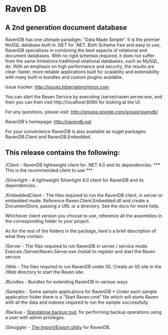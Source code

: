 ﻿# Raven DB

## A 2nd generation document database

RavenDB has one ultimate paradigm: "Data Made Simple".  It is the premier NoSQL database built in .NET for .NET.  Both Schema free and easy to use, RavenDB specializes in combining the best aspects of relational and document databases.  With no rigid schemas required, it does not suffer from the same limitations traditional relational databases, such as MySQL, do.  With an emphasis on high performance and security, the results are clear: faster, more reliable applications built for scalablity and extensibility with many built-in bundles and custom plugins available.

Issue tracker: http://issues.hibernatingrhinos.com

You can start the Raven Service by executing /server/raven.server.exe, and then you can then visit
http://localhost:8080 for looking at the UI.

For any questions, please visit: http://groups.google.com/group/ravendb/

RavenDB's homepage: http://ravendb.net

For your convenience RavenDB is also available as nuget packages: RavenDB.Client and RavenDB.Embedded.

## This release contains the following:

/Client		- RavenDB lightweight client for .NET 4.0 and its dependencies.
		*** This is the recommended client to use ***

/Silverlight	- A lightweight Silverlight 4.0 client for RavenDB and its dependencies..


/EmbeddedClient	- The files required to run the RavenDB client, in server or embedded mode.
		  Reference Raven.Client.Embedded.dll and create a DocumentStore, passing a URL
		  or a directory. See the docs for more help.

Whichever client version you choose to use, reference all the assemblies in the corresponding folder to your project.

As for the rest of the folders in the package, here's a brief description of what they contain:

/Server		- The files required to run RavenDB in server / service mode.
		  Execute /Server/Raven.Server.exe /install to register and start the Raven service
		  
/Web		- The files required to run RavenDB under IIS.
		  Create an IIS site in the /Web directory to start the Raven site.		

/Bundles	- Bundles for extending RavenDB in various ways
	
/Samples	- Some sample applications for RavenDB
		* Under each sample application folder there is a "Start Raven.cmd" file which will
		starts Raven with all the data and indexes required to run the sample successfully.

/Backup - [Standalone backup tool](http://ravendb.net/docs/server/administration/backup-restore), for performing backup operations using a user with admin privileges.

/Smuggler - [The Import/Export utility](http://ravendb.net/docs/server/administration/export-import) for RavenDB.
